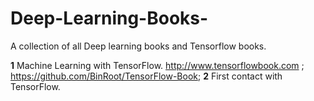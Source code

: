 # Deep-Learning-Books-
A collection of all Deep learning books and Tensorflow books.

**1** Machine Learning with TensorFlow. http://www.tensorflowbook.com ; https://github.com/BinRoot/TensorFlow-Book;
**2** First contact with TensorFlow.
